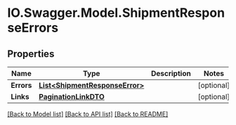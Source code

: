 # IO.Swagger.Model.ShipmentResponseErrors
## Properties

Name | Type | Description | Notes
------------ | ------------- | ------------- | -------------
**Errors** | [**List&lt;ShipmentResponseError&gt;**](ShipmentResponseError.md) |  | [optional] 
**Links** | [**PaginationLinkDTO**](PaginationLinkDTO.md) |  | [optional] 

[[Back to Model list]](../README.md#documentation-for-models) [[Back to API list]](../README.md#documentation-for-api-endpoints) [[Back to README]](../README.md)

